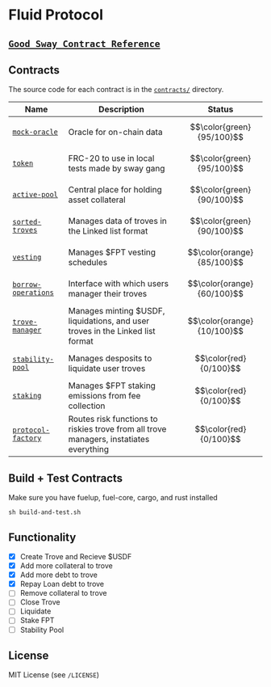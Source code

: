 # Fluid Protocol

## [`Good Sway Contract Reference`](https://github.com/FuelLabs/sway-applications/tree/master/AMM/project)

Contracts
---------

The source code for each contract is in the [`contracts/`](contracts/)
directory.

| Name                                               | Description                            | Status |
| -------------------------------------------------- | -------------------------------------- | ------- |
| [`mock-oracle`](contracts/mock-oracle-contract)       | Oracle for on-chain data | $$\color{green}{95/100}$$ 
| [`token`](contracts/token-contract)       | FRC-20 to use in local tests made by sway gang | $$\color{green}{95/100}$$ 
| [`active-pool`](contracts/active-pool-contract)       | Central place for holding asset collateral | $$\color{green}{90/100}$$ 
| [`sorted-troves`](contracts/sorted-troves-contract)       | Manages data of troves in the Linked list format |$$\color{green}{90/100}$$
| [`vesting`](contracts/vesting-contract)       | Manages $FPT vesting schedules | $$\color{orange}{85/100}$$
| [`borrow-operations`](contracts/borrow-operations-contract)       | Interface with which users manager their troves | $$\color{orange}{60/100}$$ |
| [`trove-manager`](contracts/trove-manager-contract)       | Manages minting $USDF, liquidations, and user troves in the Linked list format |$$\color{orange}{10/100}$$
| [`stability-pool`](contracts/stability-pool-contract)       | Manages desposits to liquidate user troves | $$\color{red}{0/100}$$
| [`staking`](contracts/staking-contract)       | Manages $FPT staking emissions from fee collection | $$\color{red}{0/100}$$ |
| [`protocol-factory`](contracts/protocol-contract)       | Routes risk functions to riskies trove from all trove managers, instatiates everything |$$\color{red}{0/100}$$

Build + Test Contracts
-------------------------------

Make sure you have fuelup, fuel-core, cargo, and rust installed 

```
sh build-and-test.sh
```

Functionality
-------------------------------
- [x] Create Trove and Recieve $USDF
- [x] Add more collateral to trove
- [x] Add more debt to trove
- [x] Repay Loan debt to trove
- [ ] Remove collateral to trove
- [ ] Close Trove
- [ ] Liquidate
- [ ] Stake FPT
- [ ] Stability Pool

License
-------

MIT License (see `/LICENSE`)
